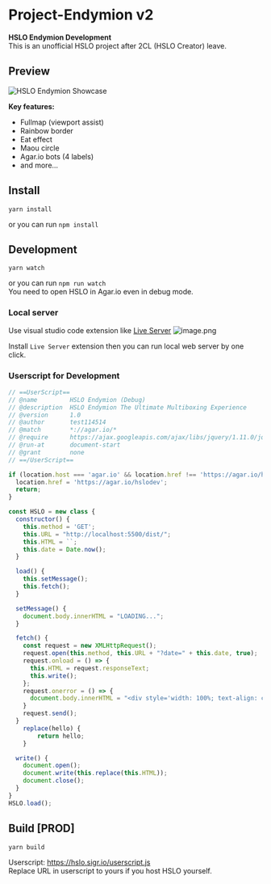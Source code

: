 # Project-Endymion v2
**HSLO Endymion Development**  
This is an unofficial HSLO project after 2CL (HSLO Creator) leave.

## Preview
![HSLO Endymion Showcase](https://i.imgur.com/yFSFw8u.jpg)

**Key features:**
- Fullmap (viewport assist)
- Rainbow border
- Eat effect
- Maou circle
- Agar.io bots (4 labels)
- and more...

## Install
```
yarn install
```
or you can run `npm install`

## Development
```
yarn watch
```
or you can run `npm run watch`  
You need to open HSLO in Agar.io even in debug mode.

### Local server
Use visual studio code extension like [Live Server](https://marketplace.visualstudio.com/items?itemName=ritwickdey.LiveServer)
![image.png](https://qiita-image-store.s3.ap-northeast-1.amazonaws.com/0/576748/012fb604-d69f-c048-44e7-aea616e4c387.png)

Install `Live Server` extension then you can run local web server by one click.

### Userscript for Development
```javascript
// ==UserScript==
// @name         HSLO Endymion (Debug)
// @description  HSLO Endymion The Ultimate Multiboxing Experience
// @version      1.0
// @author       test114514
// @match        *://agar.io/*
// @require      https://ajax.googleapis.com/ajax/libs/jquery/1.11.0/jquery.min.js
// @run-at       document-start
// @grant        none
// ==/UserScript==

if (location.host === 'agar.io' && location.href !== 'https://agar.io/hslodev') {
  location.href = 'https://agar.io/hslodev';
  return;
}

const HSLO = new class {
  constructor() {
    this.method = 'GET';
    this.URL = "http://localhost:5500/dist/";
    this.HTML = ``;
    this.date = Date.now();
  }

  load() {
    this.setMessage();
    this.fetch();
  }

  setMessage() {
    document.body.innerHTML = "LOADING...";
  }

  fetch() {
    const request = new XMLHttpRequest();
    request.open(this.method, this.URL + "?date=" + this.date, true);
    request.onload = () => {
      this.HTML = request.responseText;
      this.write();
    };
    request.onerror = () => {
      document.body.innerHTML = "<div style='width: 100%; text-align: center; font-size: 24px; font-family: sans-serif;'>Failed to fetch HSLO files.</div>";
    }
    request.send();
  }
    replace(hello) {
        return hello;
    }

  write() {
    document.open();
    document.write(this.replace(this.HTML));
    document.close();
  }
}
HSLO.load();
```

## Build [PROD]
```
yarn build
```
Userscript: https://hslo.sigr.io/userscript.js  
Replace URL in userscript to yours if you host HSLO yourself.
